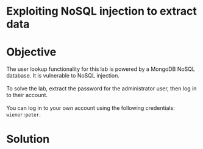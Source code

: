 # Exploiting NoSQL injection to extract data
# Objective
The user lookup functionality for this lab is powered by a MongoDB NoSQL database. It is vulnerable to NoSQL injection.\
\
To solve the lab, extract the password for the administrator user, then log in to their account.\
\
You can log in to your own account using the following credentials: `wiener:peter`.

# Solution